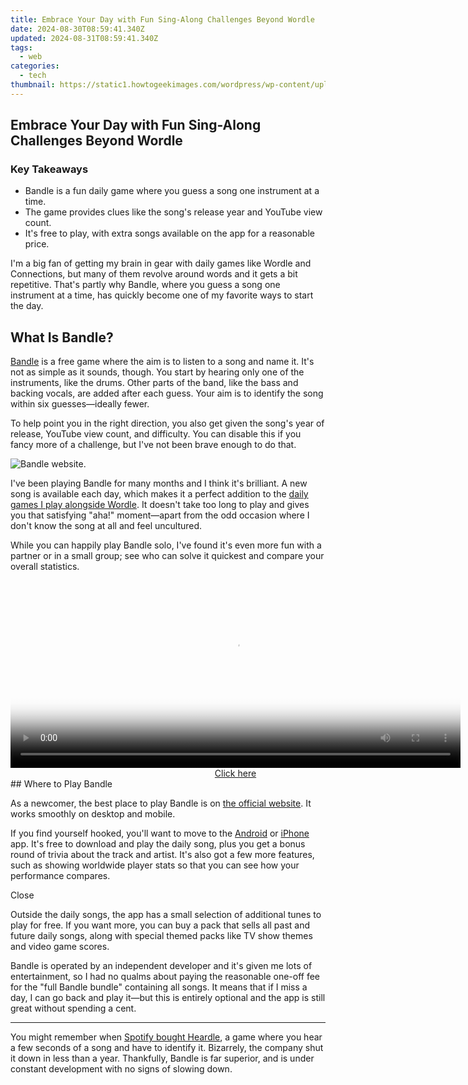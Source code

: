 ```yaml
---
title: Embrace Your Day with Fun Sing-Along Challenges Beyond Wordle
date: 2024-08-30T08:59:41.340Z
updated: 2024-08-31T08:59:41.340Z
tags:
  - web
categories:
  - tech
thumbnail: https://static1.howtogeekimages.com/wordpress/wp-content/uploads/2024/07/a-phone-surrounded-by-musical-instruments-and-sound-equipment-with-a-screenshot-of-the-bandle-app.jpg
---
```


## Embrace Your Day with Fun Sing-Along Challenges Beyond Wordle

### Key Takeaways

* Bandle is a fun daily game where you guess a song one instrument at a time.
* The game provides clues like the song's release year and YouTube view count.
* It's free to play, with extra songs available on the app for a reasonable price.

 I'm a big fan of getting my brain in gear with daily games like Wordle and Connections, but many of them revolve around words and it gets a bit repetitive. That's partly why Bandle, where you guess a song one instrument at a time, has quickly become one of my favorite ways to start the day.

##  What Is Bandle?

[Bandle](https://bandle.app/) is a free game where the aim is to listen to a song and name it. It's not as simple as it sounds, though. You start by hearing only one of the instruments, like the drums. Other parts of the band, like the bass and backing vocals, are added after each guess. Your aim is to identify the song within six guesses—ideally fewer.

 To help point you in the right direction, you also get given the song's year of release, YouTube view count, and difficulty. You can disable this if you fancy more of a challenge, but I've not been brave enough to do that.

![Bandle website.](https://static1.howtogeekimages.com/wordpress/wp-content/uploads/2024/07/bandle-website.png) 

 I've been playing Bandle for many months and I think it's brilliant. A new song is available each day, which makes it a perfect addition to the [daily games I play alongside Wordle](https://twitter-videos.techidaily.com/new-directly-posting-twitvideos-on-whatsapp/). It doesn't take too long to play and gives you that satisfying "aha!" moment—apart from the odd occasion where I don't know the song at all and feel uncultured.

 While you can happily play Bandle solo, I've found it's even more fun with a partner or in a small group; see who can solve it quickest and compare your overall statistics.

<!-- affiliate ads begin -->
<span id="1993652">
					<video width="720" height="300" style="cursor:pointer"
           poster="//a.impactradius-go.com/display-clicktoplayimage/1993652.jpeg"
           onclick="if(!this.playClicked){this.play();this.setAttribute('controls',true);this.playClicked=true;}">
	   <source src="//a.impactradius-go.com/display-ad/22993-1993652">
	   <img src="//a.impactradius-go.com/display-clicktoplayimage/1993652.jpeg" style="border: none; height: 100%; width: 100%; object-fit: contain">
	</video>
	<div style="width:720px;text-align:center"><a href="javascript:window.open(decodeURIComponent('https%3A%2F%2Fhomestyler.sjv.io%2Fc%2F5597632%2F1993652%2F22993'), '_blank');void(0);">Click here</a></div>
</span>
<img height="0" width="0" src="https://imp.pxf.io/i/5597632/1993652/22993" style="position:absolute;visibility:hidden;" border="0" />
<!-- affiliate ads end -->
##  Where to Play Bandle

 As a newcomer, the best place to play Bandle is on [the official website](https://bandle.app/). It works smoothly on desktop and mobile.

 If you find yourself hooked, you'll want to move to the [Android](https://www.anrdoezrs.net/links/3607085/type/dlg/sid/UUhtgUeUpU2004449/https://play.google.com/store/apps/details?id=com.bandlegame.bandleguessasong) or [iPhone](https://apps.apple.com/app/bandle-guess-the-song/id6471419531) app. It's free to download and play the daily song, plus you get a bonus round of trivia about the track and artist. It's also got a few more features, such as showing worldwide player stats so that you can see how your performance compares.

Close 

 Outside the daily songs, the app has a small selection of additional tunes to play for free. If you want more, you can buy a pack that sells all past and future daily songs, along with special themed packs like TV show themes and video game scores.

 Bandle is operated by an independent developer and it's given me lots of entertainment, so I had no qualms about paying the reasonable one-off fee for the "full Bandle bundle" containing all songs. It means that if I miss a day, I can go back and play it—but this is entirely optional and the app is still great without spending a cent.

---

 You might remember when [Spotify bought Heardle](https://youtube-help.techidaily.com/in-2024-unlock-your-favorites-anytime-anyplace-with-top-6-free-video-downloaders/), a game where you hear a few seconds of a song and have to identify it. Bizarrely, the company shut it down in less than a year. Thankfully, Bandle is far superior, and is under constant development with no signs of slowing down.

<ins class="adsbygoogle"
     style="display:block"
     data-ad-format="autorelaxed"
     data-ad-client="ca-pub-7571918770474297"
     data-ad-slot="1223367746"></ins>



<ins class="adsbygoogle"
     style="display:block"
     data-ad-client="ca-pub-7571918770474297"
     data-ad-slot="8358498916"
     data-ad-format="auto"
     data-full-width-responsive="true"></ins>


